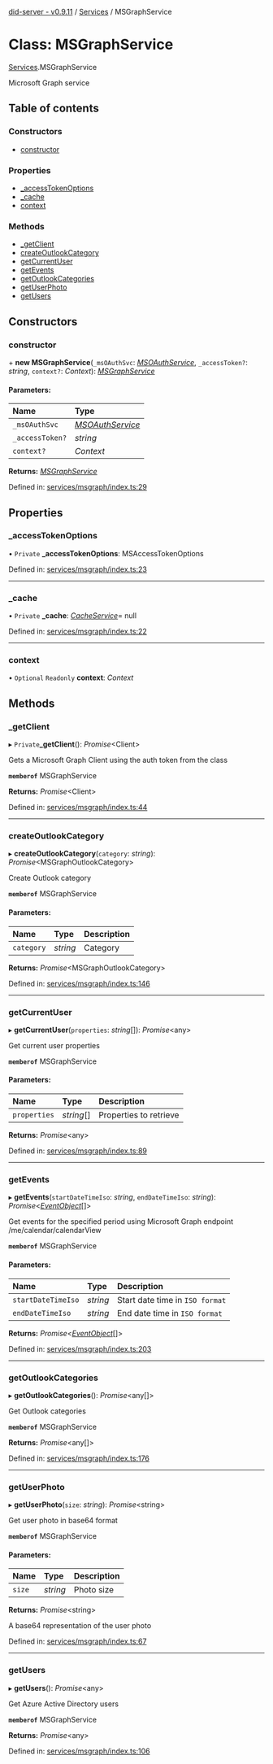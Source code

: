 [did-server - v0.9.11](../README.md) / [Services](../modules/services.md) / MSGraphService

# Class: MSGraphService

[Services](../modules/services.md).MSGraphService

Microsoft Graph service

## Table of contents

### Constructors

- [constructor](services.msgraphservice.md#constructor)

### Properties

- [\_accessTokenOptions](services.msgraphservice.md#_accesstokenoptions)
- [\_cache](services.msgraphservice.md#_cache)
- [context](services.msgraphservice.md#context)

### Methods

- [\_getClient](services.msgraphservice.md#_getclient)
- [createOutlookCategory](services.msgraphservice.md#createoutlookcategory)
- [getCurrentUser](services.msgraphservice.md#getcurrentuser)
- [getEvents](services.msgraphservice.md#getevents)
- [getOutlookCategories](services.msgraphservice.md#getoutlookcategories)
- [getUserPhoto](services.msgraphservice.md#getuserphoto)
- [getUsers](services.msgraphservice.md#getusers)

## Constructors

### constructor

\+ **new MSGraphService**(`_msOAuthSvc`: [*MSOAuthService*](services.msoauthservice.md), `_accessToken?`: *string*, `context?`: *Context*): [*MSGraphService*](services.msgraphservice.md)

#### Parameters:

Name | Type |
:------ | :------ |
`_msOAuthSvc` | [*MSOAuthService*](services.msoauthservice.md) |
`_accessToken?` | *string* |
`context?` | *Context* |

**Returns:** [*MSGraphService*](services.msgraphservice.md)

Defined in: [services/msgraph/index.ts:29](https://github.com/Puzzlepart/did/blob/dev/server/services/msgraph/index.ts#L29)

## Properties

### \_accessTokenOptions

• `Private` **\_accessTokenOptions**: MSAccessTokenOptions

Defined in: [services/msgraph/index.ts:23](https://github.com/Puzzlepart/did/blob/dev/server/services/msgraph/index.ts#L23)

___

### \_cache

• `Private` **\_cache**: [*CacheService*](services.cacheservice.md)= null

Defined in: [services/msgraph/index.ts:22](https://github.com/Puzzlepart/did/blob/dev/server/services/msgraph/index.ts#L22)

___

### context

• `Optional` `Readonly` **context**: *Context*

## Methods

### \_getClient

▸ `Private`**_getClient**(): *Promise*<Client\>

Gets a Microsoft Graph Client using the auth token from the class

**`memberof`** MSGraphService

**Returns:** *Promise*<Client\>

Defined in: [services/msgraph/index.ts:44](https://github.com/Puzzlepart/did/blob/dev/server/services/msgraph/index.ts#L44)

___

### createOutlookCategory

▸ **createOutlookCategory**(`category`: *string*): *Promise*<MSGraphOutlookCategory\>

Create Outlook category

**`memberof`** MSGraphService

#### Parameters:

Name | Type | Description |
:------ | :------ | :------ |
`category` | *string* | Category    |

**Returns:** *Promise*<MSGraphOutlookCategory\>

Defined in: [services/msgraph/index.ts:146](https://github.com/Puzzlepart/did/blob/dev/server/services/msgraph/index.ts#L146)

___

### getCurrentUser

▸ **getCurrentUser**(`properties`: *string*[]): *Promise*<any\>

Get current user properties

**`memberof`** MSGraphService

#### Parameters:

Name | Type | Description |
:------ | :------ | :------ |
`properties` | *string*[] | Properties to retrieve    |

**Returns:** *Promise*<any\>

Defined in: [services/msgraph/index.ts:89](https://github.com/Puzzlepart/did/blob/dev/server/services/msgraph/index.ts#L89)

___

### getEvents

▸ **getEvents**(`startDateTimeIso`: *string*, `endDateTimeIso`: *string*): *Promise*<[*EventObject*](graphql.eventobject.md)[]\>

Get events for the specified period using Microsoft Graph endpoint /me/calendar/calendarView

**`memberof`** MSGraphService

#### Parameters:

Name | Type | Description |
:------ | :------ | :------ |
`startDateTimeIso` | *string* | Start date time in `ISO format`   |
`endDateTimeIso` | *string* | End date time in `ISO format`    |

**Returns:** *Promise*<[*EventObject*](graphql.eventobject.md)[]\>

Defined in: [services/msgraph/index.ts:203](https://github.com/Puzzlepart/did/blob/dev/server/services/msgraph/index.ts#L203)

___

### getOutlookCategories

▸ **getOutlookCategories**(): *Promise*<any[]\>

Get Outlook categories

**`memberof`** MSGraphService

**Returns:** *Promise*<any[]\>

Defined in: [services/msgraph/index.ts:176](https://github.com/Puzzlepart/did/blob/dev/server/services/msgraph/index.ts#L176)

___

### getUserPhoto

▸ **getUserPhoto**(`size`: *string*): *Promise*<string\>

Get user photo in base64 format

**`memberof`** MSGraphService

#### Parameters:

Name | Type | Description |
:------ | :------ | :------ |
`size` | *string* | Photo size    |

**Returns:** *Promise*<string\>

A base64 representation of the user photo

Defined in: [services/msgraph/index.ts:67](https://github.com/Puzzlepart/did/blob/dev/server/services/msgraph/index.ts#L67)

___

### getUsers

▸ **getUsers**(): *Promise*<any\>

Get Azure Active Directory users

**`memberof`** MSGraphService

**Returns:** *Promise*<any\>

Defined in: [services/msgraph/index.ts:106](https://github.com/Puzzlepart/did/blob/dev/server/services/msgraph/index.ts#L106)
